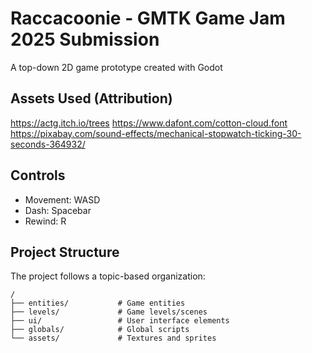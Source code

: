 # Raccacoonie - GMTK Game Jam 2025 Submission

A top-down 2D game prototype created with Godot

## Assets Used (Attribution)

https://actg.itch.io/trees
https://www.dafont.com/cotton-cloud.font
https://pixabay.com/sound-effects/mechanical-stopwatch-ticking-30-seconds-364932/

## Controls

- Movement: WASD
- Dash: Spacebar
- Rewind: R

## Project Structure

The project follows a topic-based organization:

```
/
├── entities/           # Game entities
├── levels/             # Game levels/scenes
├── ui/                 # User interface elements
├── globals/            # Global scripts
└── assets/             # Textures and sprites
```
